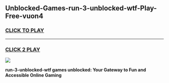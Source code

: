 
## Unblocked-Games-run-3-unblocked-wtf-Play-Free-vuon4
<h3>
<a href="https://premium76.site?title=run-3-unblocked-wtf&ref=12A">CLICK TO PLAY</a></h3>
<hr>

<h3>
<a href="https://premium76.site?title=run-3-unblocked-wtf&ref=12A">CLICK 2 PLAY</a>
  
</h3>

<a href="https://premium76.site?title=run-3-unblocked-wtf&ref=12A"><img src="https://clearcache.store/games.png"></a>


**run-3-unblocked-wtf games unblocked: Your Gateway to Fun and Accessible Online Gaming**
